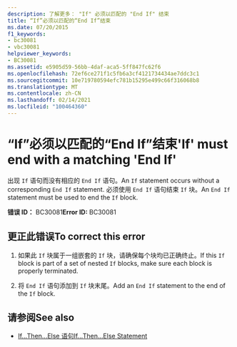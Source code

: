 ```yaml
---
description: 了解更多： "If" 必须以匹配的 "End If" 结束
title: “If”必须以匹配的“End If”结束
ms.date: 07/20/2015
f1_keywords:
- bc30081
- vbc30081
helpviewer_keywords:
- BC30081
ms.assetid: e5905d59-56bb-4daf-aca5-5ff847fc62f6
ms.openlocfilehash: 72ef6ce271f1c5fb6a3cf4121734434ae7ddc3c1
ms.sourcegitcommit: 10e719780594efc781b15295e499c66f316068b8
ms.translationtype: MT
ms.contentlocale: zh-CN
ms.lasthandoff: 02/14/2021
ms.locfileid: "100464360"
---
```

# <a name="if-must-end-with-a-matching-end-if"></a><span data-ttu-id="44594-103">“If”必须以匹配的“End If”结束</span><span class="sxs-lookup"><span data-stu-id="44594-103">'If' must end with a matching 'End If'</span></span>

<span data-ttu-id="44594-104">出现 `If` 语句而没有相应的 `End If` 语句。</span><span class="sxs-lookup"><span data-stu-id="44594-104">An `If` statement occurs without a corresponding `End If` statement.</span></span> <span data-ttu-id="44594-105">必须使用 `End If` 语句结束 `If` 块。</span><span class="sxs-lookup"><span data-stu-id="44594-105">An `End If` statement must be used to end the `If` block.</span></span>  
  
 <span data-ttu-id="44594-106">**错误 ID：** BC30081</span><span class="sxs-lookup"><span data-stu-id="44594-106">**Error ID:** BC30081</span></span>  
  
## <a name="to-correct-this-error"></a><span data-ttu-id="44594-107">更正此错误</span><span class="sxs-lookup"><span data-stu-id="44594-107">To correct this error</span></span>  
  
1. <span data-ttu-id="44594-108">如果此 `If` 块属于一组嵌套的 `If` 块，请确保每个块均已正确终止。</span><span class="sxs-lookup"><span data-stu-id="44594-108">If this `If` block is part of a set of nested `If` blocks, make sure each block is properly terminated.</span></span>  
  
2. <span data-ttu-id="44594-109">将 `End If` 语句添加到 `If` 块末尾。</span><span class="sxs-lookup"><span data-stu-id="44594-109">Add an `End If` statement to the end of the `If` block.</span></span>  
  
## <a name="see-also"></a><span data-ttu-id="44594-110">请参阅</span><span class="sxs-lookup"><span data-stu-id="44594-110">See also</span></span>

- [<span data-ttu-id="44594-111">If...Then...Else 语句</span><span class="sxs-lookup"><span data-stu-id="44594-111">If...Then...Else Statement</span></span>](../language-reference/statements/if-then-else-statement.md)
